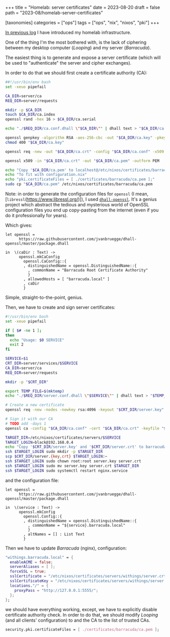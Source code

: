 +++
title = "Homelab: server certificates"
date = 2023-08-20
draft = false
path = "2023-08/homelab-server-certificates"

[taxonomies]
categories = ["ops"]
tags = ["ops", "nix", "nixos", "pki"]
+++

[In previous log](@/blog/2023-08-16_homelab-init.md) I have introduced my homelab infrastructure.

One of the thing I'm the most bothered with, is the lack of ciphering between my desktop computer (_Looping_) and my server (_Barracuda_).

The easiest thing is to generate and expose a server certificate (which will be used to "authenticate" the server and cipher exchanges).

In order to do that we should first create a certificate authority (CA):

```bash
##!/usr/bin/env bash
set -xeuo pipefail

CA_DIR=server/ca
REQ_DIR=server/requests

mkdir -p $CA_DIR
touch $CA_DIR/ca.index
openssl rand -hex 16 > $CA_DIR/ca.serial

echo "./$REQ_DIR/ca.conf.dhall \"$CA_DIR\"" | dhall text > "$CA_DIR/ca.conf"

openssl genpkey -algorithm RSA -aes-256-cbc -out "$CA_DIR/ca.key" -pkeyopt rsa_keygen_bits:4096
chmod 400 "$CA_DIR/ca.key"

openssl req -new -out "$CA_DIR/ca.crt" -config "$CA_DIR/ca.conf" -x509 -days 365 -key "$CA_DIR/ca.key"

openssl x509 -in "$CA_DIR/ca.crt" -out "$CA_DIR/ca.pem" -outform PEM

echo "Copy '$CA_DIR/ca.pem' to localhost@/etc/nixos/certificates/barracuda/ca.pem"
echo "To fit with configuration.nix"
echo "pki.certificateFiles = [ ./certificates/barracuda/ca.pem ];"
sudo cp "$CA_DIR/ca.pem" /etc/nixos/certificates/barracuda/ca.pem
```

Note: in order to generate the configuration files for `openssl` (I mean, [`libressl`(https://www.libressl.org/)]),
I used [`dhall-openssl`](https://github.com/jvanbruegge/dhall-openssl).
It's a genius project which abstract the tedious and mysterious world of OpenSSL configuration files you end up copy-pasting
from the internet (even if you do it professionally for years).

Which gives:

```dhall
let openssl =
      https://raw.githubusercontent.com/jvanbruegge/dhall-openssl/master/package.dhall

in  \(caDir : Text) ->
      openssl.mkCaConfig
        openssl.CaConfig::{
        , distinguishedName = openssl.DistinguishedName::{
          , commonName = "Barracuda Root Certificate Authority"
          }
        , allowedHosts = [ "barracuda.local" ]
        , caDir
        }
```

Simple, straight-to-the-point, genius.

Then, we have to create and sign server certificates:

```bash
#!/usr/bin/env bash
set -xeuo pipefail

if [ $# -ne 1 ];
then
  echo "Usage: $0 SERVICE"
  exit 2
fi

SERVICE=$1
CRT_DIR=server/services/$SERVICE
CA_DIR=server/ca
REQ_DIR=server/requests

mkdir -p "$CRT_DIR"

export TEMP_FILE=$(mktemp)
echo "./$REQ_DIR/server.conf.dhall \"$SERVICE\"" | dhall text > "$TEMP_FILE"

# Create a new certificate
openssl req -new -nodes -newkey rsa:4096 -keyout "$CRT_DIR/server.key" -out "$CRT_DIR/server.csr" -config "$TEMP_FILE"

# Sign it with our CA
# TODO add -days 1
openssl ca -config "$CA_DIR/ca.conf" -cert "$CA_DIR/ca.crt" -keyfile "$CA_DIR/ca.key" -out "$CRT_DIR/server.crt" -infiles "$CRT_DIR/server.csr"

TARGET_DIR=/etc/nixos/certificates/servers/$SERVICE
TARGET_LOGIN=black@192.168.0.4
echo "Copy '$CRT_DIR/server.key' and '$CRT_DIR/server.crt' to barracuda@$TARGET_DIR"
ssh $TARGET_LOGIN sudo mkdir -p $TARGET_DIR
scp $CRT_DIR/server.{key,crt} $TARGET_LOGIN:~
ssh $TARGET_LOGIN sudo chown root:root server.key server.crt
ssh $TARGET_LOGIN sudo mv server.key server.crt $TARGET_DIR
ssh $TARGET_LOGIN sudo systemctl restart nginx.service
```

and the configuration file:

```dhall
let openssl =
      https://raw.githubusercontent.com/jvanbruegge/dhall-openssl/master/package.dhall

in  \(service : Text) ->
      openssl.mkConfig
        openssl.Config::{
        , distinguishedName = openssl.DistinguishedName::{
          , commonName = "${service}.barracuda.local"
          }
        , altNames = [] : List Text
        }
```

Then we have to update _Barracuda_ (nginx), configuration:

```nix
"withings.barracuda.local" = {
  enableACME = false;
  serverAliases = [ ];
  forceSSL = true;
  sslCertificate = "/etc/nixos/certificates/servers/withings/server.crt";
  sslCertificateKey = "/etc/nixos/certificates/servers/withings/server.key";
  locations."/" = {
    proxyPass = "http://127.0.0.1:5555/";
  };
};
```

we should have everything working, except, we have to explicitly disable certificate authority check.
In order to do that, we should modify _Looping_ (and all clients' configuration) to and the CA to the list of trusted CAs.

```nix
security.pki.certificateFiles = [ ./certificates/barracuda/ca.pem ];
```

